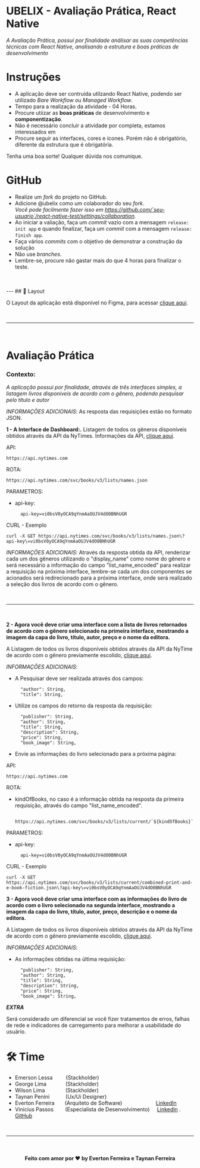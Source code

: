 # UBELIX - Avaliação Prática, React Native

_A Avaliação Prática, possui por finalidade análisar as suas competências técnicas com React Native, analisando a estrutura e boas práticas de desenvolvimento_

# Instruções

- A aplicação deve ser contruída utilzando React Native, podendo ser utilizado _Bare Workflow_ ou _Managed Workflow_.
- Tempo para a realização da atividade - 04 Horas.
- Procure utiizar as **boas práticas** de desenvolvimento e **componentização**.
- Não é necessário concluir a atividade por completa, estamos interessados em
- Procure seguir as interfaces, cores e ícones. Porém não é obrigatório, diferente da estrutura que é obrigatória.

Tenha uma boa sorte! Qualquer dúvida nos comunique.

# GitHub

- Realize um _fork_ do projeto no GitHub.
- Adicione @ubelix como um colaborador do seu _fork_.
  <br>
  _Você pode facilmente fazer isso em https://github.com/`seu-usuario`/react-native-test/settings/collaboration._
- Ao iniciar a valiação, faça um _commit_ vazio com a mensagem `release: init app` e quando finalizar, faça um _commit_ com a mensagem `release: finish app`.
- Faça vários _commits_ com o objetivo de demonstrar a construção da solução
- Não use _branches_.
- Lembre-se, procure não gastar mais do que 4 horas para finalizar o teste.

<br/>
<br/>
---
## 🔖 Layout

O Layout da aplicação está disponível no Figma, para acessar [clique aqui](https://www.figma.com/file/CT3q5hkUAnIAchTDWStlm0/Untitled?node-id=0%3A1).

<br/>
<hr />
<br/>

# Avaliação Prática

### Contexto:

_A aplicação possui por finalidade, através de três interfaces simples, a listagem livros disponíveis de acordo com o gênero, podendo pesquisar pelo título e autor_

_INFORMAÇÕES ADICIONAIS_: As resposta das requisições estão no formato JSON.

**1 - A Interface de Dashboard:.** Listagem de todos os gêneros disponíveis obtidos através da API da NyTimes. Informações da API, [clique aqui](https://developer.nytimes.com/docs/books-product/1/overview).

API:

    https://api.nytimes.com

ROTA:

    https://api.nytimes.com/svc/books/v3/lists/names.json

PARAMETROS:

- api-key:

        api-key=vi0bsV0yOCA9qYnmAaOUJV4dO0BNhUGR

CURL - Exemplo

    curl -X GET https://api.nytimes.com/svc/books/v3/lists/names.json\?api-key\=vi0bsV0yOCA9qYnmAaOUJV4dO0BNhUGR

_INFORMAÇÕES ADICIONAIS_: Através da resposta obtida da API, renderizar cada um dos gêneros utilizando o "display_name" como nome do gênero e será necessário a informação do campo "list_name_encoded" para realizar a requisição na próxima interface, lembre-se cada um dos componentes se acionados será redirecionado para a próxima interface, onde será realizado a seleção dos livros de acordo com o gênero.

<br/>
<hr/>
<br/>

**2 - Agora você deve criar uma interface com a lista de livros retornados de acordo com o gênero selecionado na primeira interface, mostrando a imagem da capa do livro, título, autor, preço e o nome da editora.**

A Listagem de todos os livros disponíveis obtidos através da API da NyTime de acordo com o gênero previamente escolido, [clique aqui](https://developer.nytimes.com/docs/books-product/1/overview).

_INFORMAÇÕES ADICIONAIS_:

- A Pesquisar deve ser realizada através dos campos:

        "author": String,
        "title": String,

- Utilize os campos do retorno da resposta da requisição:

        "publisher": String,
        "author": String,
        "title": String,
        "description": String,
        "price": String,
        "book_image": String,

- Envie as informações do livro selecionado para a próxima página:

API:

    https://api.nytimes.com

ROTA:
<br />

- kindOfBooks, no caso é a informação obtida na resposta da primeira requisição, através do campo "list_name_encoded".

        https://api.nytimes.com/svc/books/v3/lists/current/`${kindOfBooks}`.json

PARAMETROS:

- api-key:

        api-key=vi0bsV0yOCA9qYnmAaOUJV4dO0BNhUGR

CURL - Exemplo

    curl -X GET https://api.nytimes.com/svc/books/v3/lists/current/combined-print-and-e-book-fiction.json\?api-key\=vi0bsV0yOCA9qYnmAaOUJV4dO0BNhUGR

**3 - Agora você deve criar uma interface com as informações do livro de acordo com o livro selecionado na segunda interface, mostrando a imagem da capa do livro, título, autor, preço, descrição e o nome da editora.**

A Listagem de todos os livros disponíveis obtidos através da API da NyTime de acordo com o gênero previamente escolido, [clique aqui](https://developer.nytimes.com/docs/books-product/1/overview).

_INFORMAÇÕES ADICIONAIS_:

- As informações obtidas na última requisição:

        "publisher": String,
        "author": String,
        "title": String,
        "description": String,
        "price": String,
        "book_image": String,

**_EXTRA_**

Será considerado um diferencial se você fizer tratamentos de erros, falhas de rede e indicadores de carregamento para melhorar a usabilidade do usuário.

# 🛠 Time

- Emerson Lessa &nbsp;&nbsp;&nbsp;&nbsp;&nbsp;&nbsp;&nbsp; (Stackholder)
- George Lima &nbsp;&nbsp;&nbsp;&nbsp;&nbsp;&nbsp;&nbsp;&nbsp;&nbsp;&nbsp;&nbsp; (Stackholder)
- Wilson Lima &nbsp;&nbsp;&nbsp;&nbsp;&nbsp;&nbsp;&nbsp;&nbsp;&nbsp;&nbsp;&nbsp;&nbsp; (Stackholder)
- Taynan Penini &nbsp;&nbsp;&nbsp;&nbsp;&nbsp;&nbsp;&nbsp;&nbsp;&nbsp; (Ux/Ui Designer)
- Everton Ferreira &nbsp;&nbsp;&nbsp;&nbsp;&nbsp; (Arquiteto de Software) &nbsp;&nbsp;&nbsp;&nbsp;&nbsp;&nbsp;&nbsp;&nbsp;&nbsp;&nbsp;&nbsp;&nbsp;&nbsp;&nbsp;&nbsp;&nbsp;&nbsp;&nbsp;&nbsp;&nbsp;&nbsp; [LinkedIn](https://www.linkedin.com/in/evertonferreira96/)
- Vinicius Passos &nbsp;&nbsp;&nbsp;&nbsp;&nbsp;&nbsp; (Especialista de Desenvolvimento) &nbsp;&nbsp;&nbsp; [LinkedIn](https://www.linkedin.com/in/vtpa/) . [GitHub](https://github.com/vtpa)

<br />
<hr />
<br />

<h4 align="center"> 
    Feito com amor por ♥ by Everton Ferreira e Taynan Ferreira
</h4>
